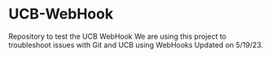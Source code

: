 # UCB-WebHook
Repository to test the UCB WebHook
We are using this project to troubleshoot issues with Git and UCB using WebHooks
Updated on 5/19/23.
